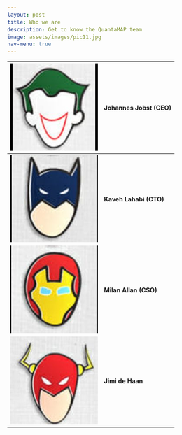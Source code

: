 ```yaml
---
layout: post
title: Who we are
description: Get to know the QuantaMAP team
image: assets/images/pic11.jpg
nav-menu: true
---
```


|![Johannes Jobst (CEO)](/assets/images/QM1.jpg) | **Johannes Jobst (CEO)**|
|---|---|
|![Johannes Jobst (CEO)](/assets/images/QM2.jpg) | **Kaveh Lahabi (CTO)**|
|![Johannes Jobst (CEO)](/assets/images/QM3.jpg) | **Milan Allan (CSO)**|
|![Johannes Jobst (CEO)](/assets/images/QM4.jpg) | **Jimi de Haan**|



